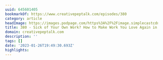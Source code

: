 ```yaml
---
uuid: 645601405
bookmarkOf: https://www.creativepeptalk.com/episodes/380
category: article
headImage: https://images.podpage.com/https%3A%2F%2Fimage.simplecastcdn.com%2Fimages%2F4e866010-eca3-48bf-95ab-1d0101ed9285%2Ff4487308-e04b-46b1-9a24-dc23dcbe90fb%2F3000x3000%2F317.jpg%3Faid%3Drss_feed?auto=format&fill=blur&fit=fill&h=628&w=1200&s=e9c6f8198ea2c063450870d3ec9fcd3d
title: 380 - Sick of Your Own Work? How to Make Work You Love Again in 5 Steps REPLAY
domain: creativepeptalk.com
description: ''
tags: []
date: '2023-01-26T19:49:30.693Z'
highlights:
---
```



